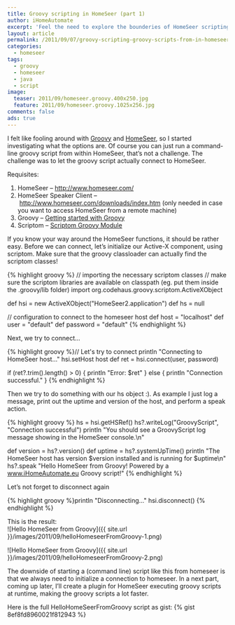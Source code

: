 ```yaml
---
title: Groovy scripting in HomeSeer (part 1)
author: iHomeAutomate
excerpt: 'Feel the need to explore the bounderies of HomeSeer scripting? Try to connect to HomeSeer with Groovy, an agile dynamic language for the Java Platform.'
layout: article
permalink: /2011/09/07/groovy-scripting-groovy-scripts-from-in-homeseer/
categories:
  - homeseer
tags:
  - groovy
  - homeseer
  - java
  - script
image:
  teaser: 2011/09/homeseer.groovy.400x250.jpg
  feature: 2011/09/homeseer.groovy.1025x256.jpg
comments: false
ads: true
---
```

I felt like fooling around with <a href="http://groovy-lang.org/" target="_blank">Groovy</a> and [HomeSeer][1], so I started investigating what the options are. Of course you can just run a command-line groovy script from within HomeSeer, that&#8217;s not a challenge. The challenge was to let the groovy script actually connect to HomeSeer. 

Requisites:

  1. HomeSeer &#8211; <a title="HomeSeer" href="http://www.homeseer.com/" target="_blank">http://www.homeseer.com/</a>
  2. HomeSeer Speaker Client &#8211; <a title="HomeSeer Download Page" href="http://www.homeseer.com/downloads/index.htm" target="_blank">http://www.homeseer.com/downloads/index.htm</a> (only needed in case you want to access HomeSeer from a remote machine)
  3. Groovy &#8211; <a title="Groovy" href="http://groovy-lang.org/documentation.html#gettingstarted" target="_blank">Getting started with Groovy</a>
  4. Scriptom &#8211; [Scriptom Groovy Module][2]

If you know your way around the HomeSeer functions, it should be rather easy. Before we can connect, let&#8217;s initialize our Active-X component, using scriptom. Make sure that the groovy classloader can actually find the scriptom classes!

{% highlight groovy %}
// importing the necessary scriptom classes
// make sure the scriptom libraries are available on classpath (eg. put them inside the .groovy/lib folder)
import org.codehaus.groovy.scriptom.ActiveXObject

def hsi = new ActiveXObject("HomeSeer2.application")
def hs = null

// configuration to connect to the homeseer host
def host = "localhost"
def user = "default"
def password = "default"
{% endhighlight %}

Next, we try to connect&#8230;

{% highlight groovy %}// Let's try to connect
println "Connecting to HomeSeer host..." 
hsi.setHost host
def ret = hsi.connect(user, password)

if (ret?.trim().length() &gt; 0) {
	println "Error: $ret"
} else {
	println "Connection successful."
}
{% endhighlight %}

Then we try to do something with our hs object :). As example I just log a message, print out the uptime and version of the host, and perform a speak action.

{% highlight groovy %}
hs = hsi.getHSRef()
hs?.writeLog("GroovyScript", "Connection successful")
println "You should see a GroovyScript log message showing in the HomeSeer console.\n"

def version = hs?.version()
def uptime = hs?.systemUpTime()
println "The HomeSeer host has version $version installed and is running for $uptime\n"
hs?.speak "Hello HomeSeer from Groovy! Powered by a www.iHomeAutomate.eu Groovy script!"
{% endhighlight %}

Let&#8217;s not forget to disconnect again

{% highlight groovy %}println "Disconnecting..."
hsi.disconnect()
{% endhighlight %}

This is the result:  
![Hello HomeSeer from Groovy]({{ site.url }}/images/2011/09/helloHomeseerFromGroovy-1.png)

![Hello HomeSeer from Groovy]({{ site.url }}/images/2011/09/helloHomeseerFromGroovy-2.png)

The downside of starting a (command line) script like this from homeseer is that we always need to initialize a connection to homeseer. In a next part, coming up later, I&#8217;ll create a plugin for HomeSeer executing groovy scripts at runtime, making the groovy scripts a lot faster. 

Here is the full HelloHomeSeerFromGroovy script as gist:
{% gist 8ef8fd8960021f812943 %}

 [1]: http://www.homeseer.com/
 [2]: http://groovy.codehaus.org/COM+Scripting "Scriptom Groovy Module"
 [3]: http://www.ihomeautomate.eu/wp-content/uploads/2011/09/helloHomeseerFromGroovy-1.png
 [4]: http://www.ihomeautomate.eu/wp-content/uploads/2011/09/helloHomeSeerFromGroovy-2.png
 [5]: http://www.ihomeautomate.eu/wp-content/uploads/2011/09/HelloHomeSeerFromGroovy-www.iHomeAutomate.eu_.zip
